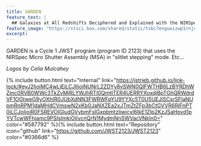 ```yaml
---
title: GARDEN
feature_text: |
  ## Galaxies at All Redshifts Deciphered and Explained with the NIRSpec MSA
feature_image: "https://stsci.box.com/shared/static/tsbc7enguwizwp1rnjunmwf0gr2i5sde.png"
excerpt:
---
```


GARDEN is a Cycle 1 JWST program (program ID 2123) that uses the NIRSpec Micro Shutter Assembly (MSA) in "slitlet stepping" mode. Etc...

_Logos by Celia Mulcahey_

{% include button.html text="Internal" link="https://jstrieb.github.io/link-lock/#eyJ2IjoiMC4wLjEiLCJlIjoiNUNrL2ZDYy8vSWN0QlFWTHB6LzBYRDhWZmc0RVB0WWc3TkZvMjRLYWJhRTI0QmttTER4UERRYXoxdjBpTGhQRWdrdVF1OGtweG9yOXhIR0JUbXdNN3FWRWFpYU9YYXc5T0U5UEJlSCsrSFlaNUpmRnRPM1daMHdCVmswN2xKb0JaNXZEa2xJTmZtZFp3bCtGVVR6RjFnPT0iLCJoIjoiR0FSREVOIGludGVybmFsIGxpbmtzIiwicyI6IkE1Zlp2KzJSaHpvd1pYVTcwWFhjamc9PSIsImkiOiIvcnQrN1MydmNnSWVacVNkIn0=" color="#587792" %}{% include button.html text="Repository" icon="github" link="https://github.com/JWST2123/JWST2123" color="#0366d6" %}

